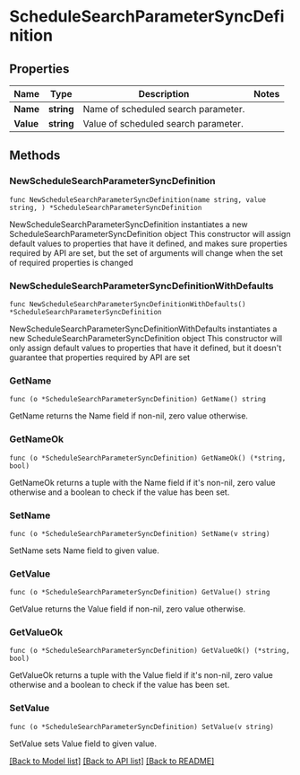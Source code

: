 # ScheduleSearchParameterSyncDefinition

## Properties

Name | Type | Description | Notes
------------ | ------------- | ------------- | -------------
**Name** | **string** | Name of scheduled search parameter. | 
**Value** | **string** | Value of scheduled search parameter. | 

## Methods

### NewScheduleSearchParameterSyncDefinition

`func NewScheduleSearchParameterSyncDefinition(name string, value string, ) *ScheduleSearchParameterSyncDefinition`

NewScheduleSearchParameterSyncDefinition instantiates a new ScheduleSearchParameterSyncDefinition object
This constructor will assign default values to properties that have it defined,
and makes sure properties required by API are set, but the set of arguments
will change when the set of required properties is changed

### NewScheduleSearchParameterSyncDefinitionWithDefaults

`func NewScheduleSearchParameterSyncDefinitionWithDefaults() *ScheduleSearchParameterSyncDefinition`

NewScheduleSearchParameterSyncDefinitionWithDefaults instantiates a new ScheduleSearchParameterSyncDefinition object
This constructor will only assign default values to properties that have it defined,
but it doesn't guarantee that properties required by API are set

### GetName

`func (o *ScheduleSearchParameterSyncDefinition) GetName() string`

GetName returns the Name field if non-nil, zero value otherwise.

### GetNameOk

`func (o *ScheduleSearchParameterSyncDefinition) GetNameOk() (*string, bool)`

GetNameOk returns a tuple with the Name field if it's non-nil, zero value otherwise
and a boolean to check if the value has been set.

### SetName

`func (o *ScheduleSearchParameterSyncDefinition) SetName(v string)`

SetName sets Name field to given value.


### GetValue

`func (o *ScheduleSearchParameterSyncDefinition) GetValue() string`

GetValue returns the Value field if non-nil, zero value otherwise.

### GetValueOk

`func (o *ScheduleSearchParameterSyncDefinition) GetValueOk() (*string, bool)`

GetValueOk returns a tuple with the Value field if it's non-nil, zero value otherwise
and a boolean to check if the value has been set.

### SetValue

`func (o *ScheduleSearchParameterSyncDefinition) SetValue(v string)`

SetValue sets Value field to given value.



[[Back to Model list]](../README.md#documentation-for-models) [[Back to API list]](../README.md#documentation-for-api-endpoints) [[Back to README]](../README.md)


